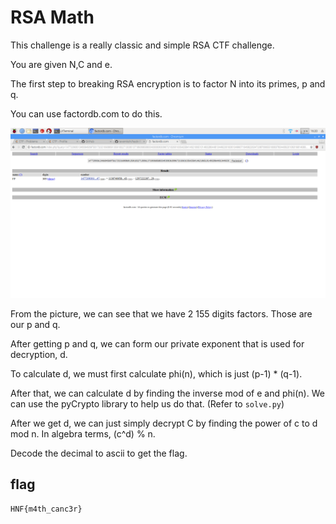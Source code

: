  # RSA Math 

This challenge is a really classic and simple RSA CTF challenge.

You are given N,C and e.

The first step to breaking RSA encryption is to factor N into its primes, p and q.

You can use factordb.com to do this.

![factordb.png](factordb.png)

From the picture, we can see that we have 2 155 digits factors. Those are our p and q.

After getting p and q, we can form our private exponent that is used for decryption, d.

To calculate d, we must first calculate phi(n), which is just (p-1) * (q-1).

After that, we can calculate d by finding the inverse mod of e and phi(n). We can use the pyCrypto library to help us do that. (Refer to `solve.py`)

After we get d, we can just simply decrypt C by finding the power of c to d mod n. In algebra terms, (c^d) % n.

Decode the decimal to ascii to get the flag.

## flag

`HNF{m4th_canc3r}` 
